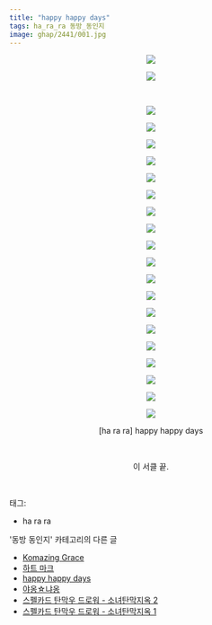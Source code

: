 ```yaml
---
title: "happy happy days"
tags: ha_ra_ra 동방_동인지
image: ghap/2441/001.jpg
---
```

<div class="article">
<p style="text-align: center; clear: none; float: none;"><img src="{{ site.nasurl }}/ghap/2441/001.jpg"/></p>
<p style="text-align: center; clear: none; float: none;"><img src="{{ site.nasurl }}/ghap/2441/002.jpg"/></p>
<p style="text-align: center; clear: none; float: none;"><br/></p>
<p style="text-align: center; clear: none; float: none;"><img src="{{ site.nasurl }}/ghap/2441/003.jpg"/></p>
<p style="text-align: center; clear: none; float: none;"><img src="{{ site.nasurl }}/ghap/2441/004.jpg"/></p>
<p style="text-align: center; clear: none; float: none;"><img src="{{ site.nasurl }}/ghap/2441/005.jpg"/></p>
<p style="text-align: center; clear: none; float: none;"><img src="{{ site.nasurl }}/ghap/2441/006.jpg"/></p>
<p style="text-align: center; clear: none; float: none;"><img src="{{ site.nasurl }}/ghap/2441/007.jpg"/></p>
<p style="text-align: center; clear: none; float: none;"><img src="{{ site.nasurl }}/ghap/2441/008.jpg"/></p>
<p style="text-align: center; clear: none; float: none;"><img src="{{ site.nasurl }}/ghap/2441/009.jpg"/></p>
<p style="text-align: center; clear: none; float: none;"><img src="{{ site.nasurl }}/ghap/2441/010.jpg"/></p>
<p style="text-align: center; clear: none; float: none;"><img src="{{ site.nasurl }}/ghap/2441/011.jpg"/></p>
<p style="text-align: center; clear: none; float: none;"><img src="{{ site.nasurl }}/ghap/2441/012.jpg"/></p>
<p style="text-align: center; clear: none; float: none;"><img src="{{ site.nasurl }}/ghap/2441/013.jpg"/></p>
<p style="text-align: center; clear: none; float: none;"><img src="{{ site.nasurl }}/ghap/2441/014.jpg"/></p>
<p style="text-align: center; clear: none; float: none;"><img src="{{ site.nasurl }}/ghap/2441/015.jpg"/></p>
<p style="text-align: center; clear: none; float: none;"><img src="{{ site.nasurl }}/ghap/2441/016.jpg"/></p>
<p style="text-align: center; clear: none; float: none;"><img src="{{ site.nasurl }}/ghap/2441/017.jpg"/></p>
<p style="text-align: center; clear: none; float: none;"><img src="{{ site.nasurl }}/ghap/2441/018.jpg"/></p>
<p style="text-align: center; clear: none; float: none;"><img src="{{ site.nasurl }}/ghap/2441/019.jpg"/></p>
<p style="text-align: center; clear: none; float: none;"><img src="{{ site.nasurl }}/ghap/2441/020.jpg"/></p>
<p style="text-align: center; clear: none; float: none;"><img src="{{ site.nasurl }}/ghap/2441/021.jpg"/></p>
<p style="text-align: center; clear: none; float: none;">[ha ra ra] happy happy days</p>
<p style="text-align: center; clear: none; float: none;"><br/></p>
<p style="text-align: center; clear: none; float: none;">이 서클 끝.</p>
<p><br/></p>
</div><div class="tagTrail">
<p>태그: </p>
<ul>
<li>ha ra ra</li>
</ul>
</div><div class="another">
<p>'동방 동인지' 카테고리의 다른 글</p>
<ul>
<li><a href="/2016-10-04-ghap_2445">Komazing Grace</a></li>
<li><a href="/2016-10-04-ghap_2442">하트 마크</a></li>
<li><a href="/2016-10-04-ghap_2441">happy happy days</a></li>
<li><a href="/2016-10-04-ghap_2440">야옹☆냐옹</a></li>
<li><a href="/2016-10-04-ghap_2439">스펠카드 탄막우 드로워 - 소녀탄막지옥 2</a></li>
<li><a href="/2016-10-04-ghap_2438">스펠카드 탄막우 드로워 - 소녀탄막지옥 1</a></li>
</ul>
</div><div class="cb_module cb_fluid">
<div class="cb_wrt cb_profile">
</div><!-- commentList close -->
</div>